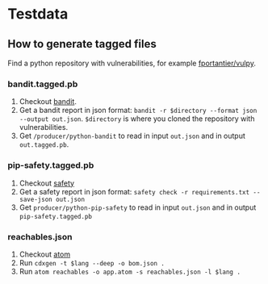 # Testdata

## How to generate tagged files

Find a python repository with vulnerabilities,
for example [fportantier/vulpy](https://github.com/fportantier/vulpy).

### bandit.tagged.pb

1. Checkout [bandit](https://github.com/PyCQA/bandit).
2. Get a bandit report in json format:
   `bandit -r $directory --format json --output out.json`.
   `$directory` is where you cloned the repository with vulnerabilities.
3. Get `/producer/python-bandit` to read in input `out.json`
   and in output `out.tagged.pb`.

### pip-safety.tagged.pb

1. Checkout [safety](https://pypi.org/project/safety/)
2. Get a safety report in json format:
   `safety check -r requirements.txt --save-json out.json`
3. Get `producer/python-pip-safety` to read in input `out.json`
   and in output `pip-safety.tagged.pb`

### reachables.json

1. Checkout [atom](https://github.com/AppThreat/atom)
2. Run `cdxgen -t $lang --deep -o bom.json .`
3. Run `atom reachables -o app.atom -s reachables.json -l $lang .`
